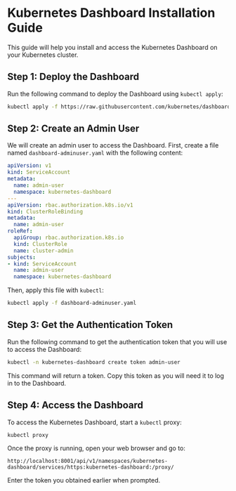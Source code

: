 
# Kubernetes Dashboard Installation Guide

This guide will help you install and access the Kubernetes Dashboard on your Kubernetes cluster.

## Step 1: Deploy the Dashboard

Run the following command to deploy the Dashboard using `kubectl apply`:

```bash
kubectl apply -f https://raw.githubusercontent.com/kubernetes/dashboard/v2.7.0/aio/deploy/recommended.yaml
```

## Step 2: Create an Admin User

We will create an admin user to access the Dashboard. First, create a file named `dashboard-adminuser.yaml` with the following content:

```yaml
apiVersion: v1
kind: ServiceAccount
metadata:
  name: admin-user
  namespace: kubernetes-dashboard
---
apiVersion: rbac.authorization.k8s.io/v1
kind: ClusterRoleBinding
metadata:
  name: admin-user
roleRef:
  apiGroup: rbac.authorization.k8s.io
  kind: ClusterRole
  name: cluster-admin
subjects:
- kind: ServiceAccount
  name: admin-user
  namespace: kubernetes-dashboard
```

Then, apply this file with `kubectl`:

```bash
kubectl apply -f dashboard-adminuser.yaml
```

## Step 3: Get the Authentication Token

Run the following command to get the authentication token that you will use to access the Dashboard:

```bash
kubectl -n kubernetes-dashboard create token admin-user
```

This command will return a token. Copy this token as you will need it to log in to the Dashboard.

## Step 4: Access the Dashboard

To access the Kubernetes Dashboard, start a `kubectl` proxy:

```bash
kubectl proxy
```

Once the proxy is running, open your web browser and go to:

```
http://localhost:8001/api/v1/namespaces/kubernetes-dashboard/services/https:kubernetes-dashboard:/proxy/
```

Enter the token you obtained earlier when prompted.
